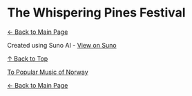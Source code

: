 # The Whispering Pines Festival

[← Back to Main Page](README.md)


Created using Suno AI - [View on Suno](https://suno.com/song/f935f1b2-5e58-4d74-9afa-78c43825cca1)


[↑ Back to Top](#the-whispering-pines-festival)

[To Popular Music of Norway](Popular-music.md)

[← Back to Main Page](README.md)
